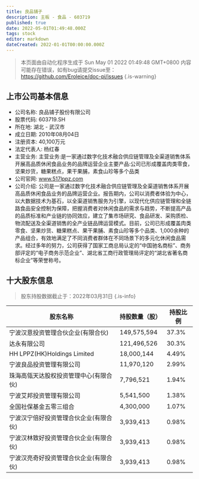 ```yaml
---
title: 良品铺子
description: 主板 - 食品 - 603719
published: true
date: 2022-05-01T01:49:48.000Z
tags: stock
editor: markdown
dateCreated: 2022-01-01T00:00:00.000Z
---
```


> 本页面由自动化程序生成于 Sun May 01 2022 01:49:48 GMT+0800
> 内容可能存在错误，如有bug请提交issue至：https://github.com/Eroleice/doc-pi/issues
{.is-warning}

## 上市公司基本信息
- 公司名称: 良品铺子股份有限公司
- 股票代码: 603719.SH
- 所在地: 湖北 - 武汉市
- 成立日期: 2010年08月04日
- 注册资本: 40,100万元
- 法定代表人: 杨红春
- 主营业务: 主营业务:是一家通过数字化技术融合供应链管理及全渠道销售体系开展高品质休闲食品业务的品牌运营企业主要产品:公司已形成覆盖肉类零食，坚果炒货，糖果糕点，果干果脯，素食山珍等多个品类
- 公司官网: www.517lppz.com
- 公司介绍: 公司是一家通过数字化技术融合供应链管理及全渠道销售体系开展高品质休闲食品业务的品牌运营企业。报告期内，公司以消费者体验为中心，以大数据技术为基石，以全渠道销售服务为引擎，以现代化供应链管理和全链路食品安全控制为保障，把握消费者对休闲食品的需求与趋势，不断提高产品的品质标准和产业链的协同效应，建立了集市场研究、食品研发、采购质检、物流配送及全渠道销售的全产业链品牌运营模式。目前，公司已形成覆盖肉类零食、坚果炒货、糖果糕点、果干果脯、素食山珍等多个品类、1,000余种的产品组合，有效地满足了不同消费者群体在不同场景下的多元化休闲食品需求。经过多年的努力，公司获得了国家工商总局认定的“中国驰名商标”、商务部评定的“电子商务示范企业”、湖北省工商行政管理局评定的“湖北省著名商标企业”等荣誉称号。


## 十大股东信息
> 股东持股数据截止于：2022年03月31日
{.is-info}

| 股东名称 | 持股数量（股） | 持股比例 |
| --- | --- | --- |
| 宁波汉意投资管理合伙企业(有限合伙) | 149,575,594 | 37.3% |
| 达永有限公司 | 121,496,526 | 30.3% |
| HH LPPZ(HK)Holdings Limited | 18,000,144 | 4.49% |
| 宁波良品投资管理有限公司 | 11,970,120 | 2.99% |
| 珠海高瓴天达股权投资管理中心(有限合伙) | 7,796,521 | 1.94% |
| 宁波艾邦投资管理有限公司 | 5,541,500 | 1.38% |
| 全国社保基金五零三组合 | 4,300,000 | 1.07% |
| 宁波汉宁倍好投资管理合伙企业(有限合伙) | 3,939,413 | 0.98% |
| 宁波汉林致好投资管理合伙企业(有限合伙) | 3,939,413 | 0.98% |
| 宁波汉亮奇好投资管理合伙企业(有限合伙) | 3,939,413 | 0.98% |




